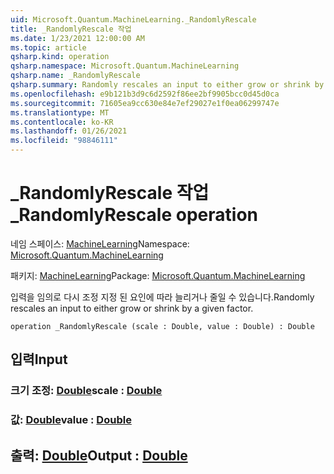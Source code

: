 ```yaml
---
uid: Microsoft.Quantum.MachineLearning._RandomlyRescale
title: _RandomlyRescale 작업
ms.date: 1/23/2021 12:00:00 AM
ms.topic: article
qsharp.kind: operation
qsharp.namespace: Microsoft.Quantum.MachineLearning
qsharp.name: _RandomlyRescale
qsharp.summary: Randomly rescales an input to either grow or shrink by a given factor.
ms.openlocfilehash: e9b121b3d9c6d2592f86ee2bf9905bcc0d45d0ca
ms.sourcegitcommit: 71605ea9cc630e84e7ef29027e1f0ea06299747e
ms.translationtype: MT
ms.contentlocale: ko-KR
ms.lasthandoff: 01/26/2021
ms.locfileid: "98846111"
---
```

# <a name="_randomlyrescale-operation"></a><span data-ttu-id="8db76-102">_RandomlyRescale 작업</span><span class="sxs-lookup"><span data-stu-id="8db76-102">_RandomlyRescale operation</span></span>

<span data-ttu-id="8db76-103">네임 스페이스: [MachineLearning](xref:Microsoft.Quantum.MachineLearning)</span><span class="sxs-lookup"><span data-stu-id="8db76-103">Namespace: [Microsoft.Quantum.MachineLearning](xref:Microsoft.Quantum.MachineLearning)</span></span>

<span data-ttu-id="8db76-104">패키지: [MachineLearning](https://nuget.org/packages/Microsoft.Quantum.MachineLearning)</span><span class="sxs-lookup"><span data-stu-id="8db76-104">Package: [Microsoft.Quantum.MachineLearning](https://nuget.org/packages/Microsoft.Quantum.MachineLearning)</span></span>


<span data-ttu-id="8db76-105">입력을 임의로 다시 조정 지정 된 요인에 따라 늘리거나 줄일 수 있습니다.</span><span class="sxs-lookup"><span data-stu-id="8db76-105">Randomly rescales an input to either grow or shrink by a given factor.</span></span>

```qsharp
operation _RandomlyRescale (scale : Double, value : Double) : Double
```


## <a name="input"></a><span data-ttu-id="8db76-106">입력</span><span class="sxs-lookup"><span data-stu-id="8db76-106">Input</span></span>

### <a name="scale--double"></a><span data-ttu-id="8db76-107">크기 조정: [Double](xref:microsoft.quantum.lang-ref.double)</span><span class="sxs-lookup"><span data-stu-id="8db76-107">scale : [Double](xref:microsoft.quantum.lang-ref.double)</span></span>




### <a name="value--double"></a><span data-ttu-id="8db76-108">값: [Double](xref:microsoft.quantum.lang-ref.double)</span><span class="sxs-lookup"><span data-stu-id="8db76-108">value : [Double](xref:microsoft.quantum.lang-ref.double)</span></span>





## <a name="output--double"></a><span data-ttu-id="8db76-109">출력: [Double](xref:microsoft.quantum.lang-ref.double)</span><span class="sxs-lookup"><span data-stu-id="8db76-109">Output : [Double](xref:microsoft.quantum.lang-ref.double)</span></span>

